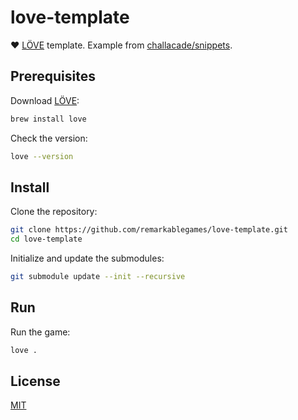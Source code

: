 # love-template

❤️ [LÖVE](https://love2d.org/) template. Example from [challacade/snippets](https://github.com/challacade/snippets).

## Prerequisites

Download [LÖVE](http://love2d.org/#download):

```sh
brew install love
```

Check the version:

```sh
love --version
```

## Install

Clone the repository:

```sh
git clone https://github.com/remarkablegames/love-template.git
cd love-template
```

Initialize and update the submodules:

```sh
git submodule update --init --recursive
```

## Run

Run the game:

```sh
love .
```

## License

[MIT](LICENSE)

